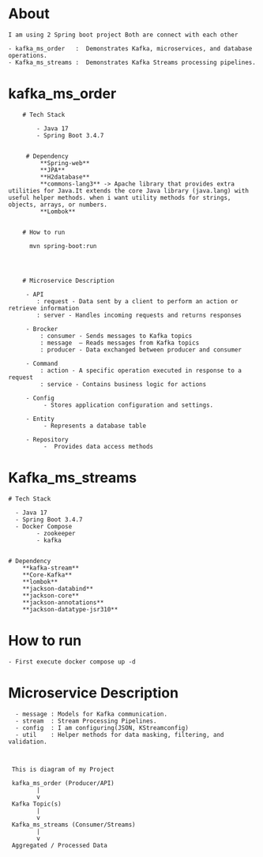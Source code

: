 # About
    
    I am using 2 Spring boot project Both are connect with each other

    - kafka_ms_order   :  Demonstrates Kafka, microservices, and database operations.
    - Kafka_ms_streams :  Demonstrates Kafka Streams processing pipelines.
   

# kafka_ms_order

        # Tech Stack

            - Java 17
            - Spring Boot 3.4.7


         # Dependency 
             **Spring-web**
             **JPA**
             **H2database**
             **commons-lang3** -> Apache library that provides extra utilities for Java.It extends the core Java library (java.lang) with useful helper methods. when i want utility methods for strings, objects, arrays, or numbers.
             **Lombok**


        # How to run 

          mvn spring-boot:run




        # Microservice Description

         - API
            : request - Data sent by a client to perform an action or retrieve information 
            : server - Handles incoming requests and returns responses

         - Brocker 
             : consumer - Sends messages to Kafka topics
             : message  – Reads messages from Kafka topics 
             : producer - Data exchanged between producer and consumer

         - Command
             : action - A specific operation executed in response to a request
             : service - Contains business logic for actions

         - Config  
              - Stores application configuration and settings.

         - Entity
              - Represents a database table

         - Repository
              -  Provides data access methods




# Kafka_ms_streams

    # Tech Stack
    
      - Java 17
      - Spring Boot 3.4.7
      - Docker Compose
            - zookeeper
            - kafka


    # Dependency 
        **kafka-stream** 
        **Core-Kafka** 
        **lombok** 
        **jackson-databind** 
        **jackson-core** 
        **jackson-annotations** 
        **jackson-datatype-jsr310** 

# How to run 

    - First execute docker compose up -d

# Microservice Description

      - message : Models for Kafka communication.  
      - stream  : Stream Processing Pipelines.
      - config  : I am configuring(JSON, KStreamconfig)
      - util    : Helper methods for data masking, filtering, and validation. 
        
    
      
     This is diagram of my Project 

     kafka_ms_order (Producer/API)
            |
            v
     Kafka Topic(s)
            |
            v
     Kafka_ms_streams (Consumer/Streams)
            |
            v
     Aggregated / Processed Data




            



            

